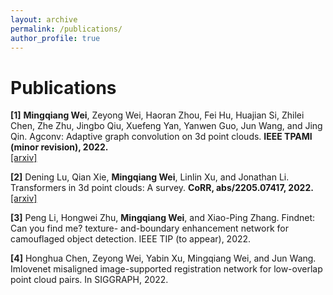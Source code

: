 ```yaml
---
layout: archive
permalink: /publications/
author_profile: true
---
```


Publications
======
**[1]** **Mingqiang Wei**, Zeyong Wei, Haoran Zhou, Fei Hu, Huajian Si, Zhilei Chen, Zhe Zhu, Jingbo Qiu,
Xuefeng Yan, Yanwen Guo, Jun Wang, and Jing Qin. Agconv: Adaptive graph convolution on 3d
point clouds. **IEEE TPAMI (minor revision), 2022.**  
[[arxiv]](https://arxiv.org/abs/2206.04665) 

**[2]** Dening Lu, Qian Xie, **Mingqiang Wei**, Linlin Xu, and Jonathan Li. Transformers in 3d point clouds:
A survey. **CoRR, abs/2205.07417, 2022.**  
[[arxiv]](https://arxiv.org/abs/2205.07417)

**[3]** Peng Li, Hongwei Zhu, **Mingqiang Wei**, and Xiao-Ping Zhang. Findnet: Can you find me? texture-
and-boundary enhancement network for camouflaged object detection. IEEE TIP (to appear), 2022.

**[4]** Honghua Chen, Zeyong Wei, Yabin Xu, Mingqiang Wei, and Jun Wang. Imlovenet misaligned
image-supported registration network for low-overlap point cloud pairs. In SIGGRAPH, 2022.
